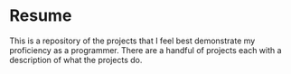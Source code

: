 # Resume
This is a repository of the projects that I feel best demonstrate my proficiency as a programmer.
There are a handful of projects each with a description of what the projects do.
